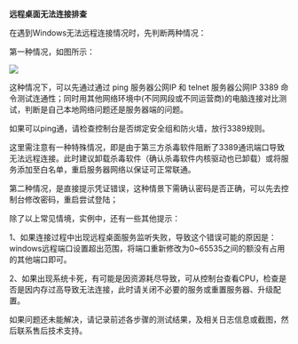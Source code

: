 **远程桌面无法连接排查**

在遇到Windows无法远程连接情况时，先判断两种情况：

第一种情况，如图所示：

![](https://img1.jcloudcs.com/cms/75538889-7221-4def-837e-afe2180d450520170505114710.jpg)

这种情况下，可以先通过通过 ping 服务器公网IP 和 telnet 服务器公网IP 3389 命令测试连通性；同时用其他网络环境中(不同网段或不同运营商)的电脑连接对比测试，判断是自己本地网络问题还是服务器端的问题。

如果可以ping通，请检查控制台是否绑定安全组和防火墙，放行3389规则。

这里需注意有一种特殊情况，即是由于第三方杀毒软件阻断了3389通讯端口导致无法远程连接。此时建议卸载杀毒软件（确认杀毒软件内核驱动也已卸载）或将服务添加至白名单，重启服务器网络以保证可正常联通。

第二种情况，是直接提示凭证错误，这种情景下需确认密码是否正确，可以先去控制台修改密码，重启尝试登陆；

除了以上常见情境，实例中，还有一些其他提示：

1、如果连接过程中出现远程桌面服务监听失败，导致这个错误可能的原因是： windows远程端口设置超出范围，将端口重新修改为0~65535之间的额没有占用的其他端口即可。

2、如果出现系统卡死，有可能是因资源耗尽导致，可从控制台查看CPU，检查是否是因内存过高导致无法连接，此时请关闭不必要的服务或重置服务器、升级配置。

如果问题还未能解决，请记录前述各步骤的测试结果，及相关日志信息或截图，然后联系售后技术支持。